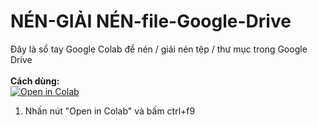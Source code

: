 # NÉN-GIẢI NÉN-file-Google-Drive
Đây là sổ tay Google Colab để nén / giải nén tệp / thư mục trong Google Drive
<br><br><b>Cách dùng:</b>
<br>
<a href="https://colab.research.google.com/drive/1CU57kHDHKB8i2UGZRTz3QeygM8B_ZQbG#scrollTo=mUnldBYjp-sa" target="_parent\"><img src="https://colab.research.google.com/assets/colab-badge.svg" alt="Open in Colab"/></a>
1. Nhấn nút "Open in Colab" và bấm ctrl+f9
